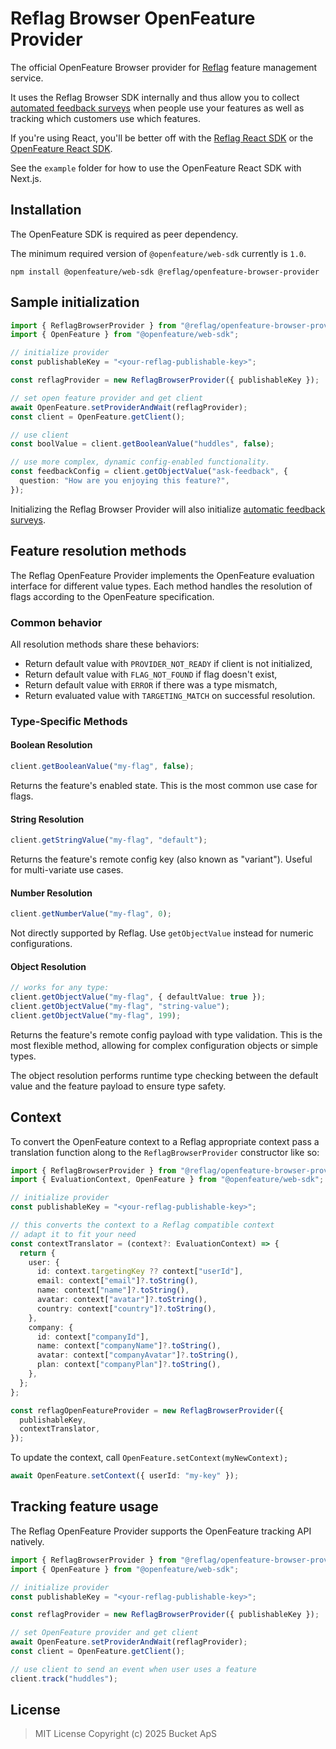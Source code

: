 # Reflag Browser OpenFeature Provider

The official OpenFeature Browser provider for [Reflag](https://reflag.co) feature management service.

It uses the Reflag Browser SDK internally and thus allow you to collect [automated feedback surveys](https://github.com/reflagcom/javascript/tree/main/packages/browser-sdk#qualitative-feedback)
when people use your features as well as tracking which customers use which features.

If you're using React, you'll be better off with the [Reflag React SDK](https://github.com/reflagcom/javascript/blob/main/packages/react-sdk/README.md) or the [OpenFeature React SDK](https://openfeature.dev/docs/reference/technologies/client/web/react/).

See the `example` folder for how to use the OpenFeature React SDK with Next.js.

## Installation

The OpenFeature SDK is required as peer dependency.

The minimum required version of `@openfeature/web-sdk` currently is `1.0`.

```shell
npm install @openfeature/web-sdk @reflag/openfeature-browser-provider
```

## Sample initialization

```ts
import { ReflagBrowserProvider } from "@reflag/openfeature-browser-provider";
import { OpenFeature } from "@openfeature/web-sdk";

// initialize provider
const publishableKey = "<your-reflag-publishable-key>";

const reflagProvider = new ReflagBrowserProvider({ publishableKey });

// set open feature provider and get client
await OpenFeature.setProviderAndWait(reflagProvider);
const client = OpenFeature.getClient();

// use client
const boolValue = client.getBooleanValue("huddles", false);

// use more complex, dynamic config-enabled functionality.
const feedbackConfig = client.getObjectValue("ask-feedback", {
  question: "How are you enjoying this feature?",
});
```

Initializing the Reflag Browser Provider will
also initialize [automatic feedback surveys](https://github.com/reflagcom/javascript/tree/main/packages/browser-sdk#qualitative-feedback).

## Feature resolution methods

The Reflag OpenFeature Provider implements the OpenFeature evaluation interface for different value types. Each method handles the resolution of flags according to the OpenFeature specification.

### Common behavior

All resolution methods share these behaviors:

- Return default value with `PROVIDER_NOT_READY` if client is not initialized,
- Return default value with `FLAG_NOT_FOUND` if flag doesn't exist,
- Return default value with `ERROR` if there was a type mismatch,
- Return evaluated value with `TARGETING_MATCH` on successful resolution.

### Type-Specific Methods

#### Boolean Resolution

```ts
client.getBooleanValue("my-flag", false);
```

Returns the feature's enabled state. This is the most common use case for flags.

#### String Resolution

```ts
client.getStringValue("my-flag", "default");
```

Returns the feature's remote config key (also known as "variant"). Useful for multi-variate use cases.

#### Number Resolution

```ts
client.getNumberValue("my-flag", 0);
```

Not directly supported by Reflag. Use `getObjectValue` instead for numeric configurations.

#### Object Resolution

```ts
// works for any type:
client.getObjectValue("my-flag", { defaultValue: true });
client.getObjectValue("my-flag", "string-value");
client.getObjectValue("my-flag", 199);
```

Returns the feature's remote config payload with type validation. This is the most flexible method,
allowing for complex configuration objects or simple types.

The object resolution performs runtime type checking between the default value and the feature payload to ensure type safety.

## Context

To convert the OpenFeature context to a Reflag appropriate context
pass a translation function along to the `ReflagBrowserProvider` constructor
like so:

```ts
import { ReflagBrowserProvider } from "@reflag/openfeature-browser-provider";
import { EvaluationContext, OpenFeature } from "@openfeature/web-sdk";

// initialize provider
const publishableKey = "<your-reflag-publishable-key>";

// this converts the context to a Reflag compatible context
// adapt it to fit your need
const contextTranslator = (context?: EvaluationContext) => {
  return {
    user: {
      id: context.targetingKey ?? context["userId"],
      email: context["email"]?.toString(),
      name: context["name"]?.toString(),
      avatar: context["avatar"]?.toString(),
      country: context["country"]?.toString(),
    },
    company: {
      id: context["companyId"],
      name: context["companyName"]?.toString(),
      avatar: context["companyAvatar"]?.toString(),
      plan: context["companyPlan"]?.toString(),
    },
  };
};

const reflagOpenFeatureProvider = new ReflagBrowserProvider({
  publishableKey,
  contextTranslator,
});
```

To update the context, call `OpenFeature.setContext(myNewContext);`

```ts
await OpenFeature.setContext({ userId: "my-key" });
```

## Tracking feature usage

The Reflag OpenFeature Provider supports the OpenFeature tracking API
natively.

```ts
import { ReflagBrowserProvider } from "@reflag/openfeature-browser-provider";
import { OpenFeature } from "@openfeature/web-sdk";

// initialize provider
const publishableKey = "<your-reflag-publishable-key>";

const reflagProvider = new ReflagBrowserProvider({ publishableKey });

// set OpenFeature provider and get client
await OpenFeature.setProviderAndWait(reflagProvider);
const client = OpenFeature.getClient();

// use client to send an event when user uses a feature
client.track("huddles");
```

## License

> MIT License
> Copyright (c) 2025 Bucket ApS
